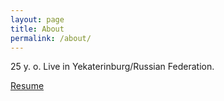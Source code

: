 ```yaml
---
layout: page
title: About
permalink: /about/
---
```


25 y. o. Live in Yekaterinburg/Russian Federation.

[Resume](https://stackoverflow.com/cv/oybek)

